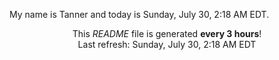 My name is Tanner and today is Sunday, July 30, 2:18 AM EDT.

<p align="center">This <i>README</i> file is generated <b>every 3 hours</b>!</br>Last refresh: Sunday, July 30, 2:18 AM EDT<br /></p>
